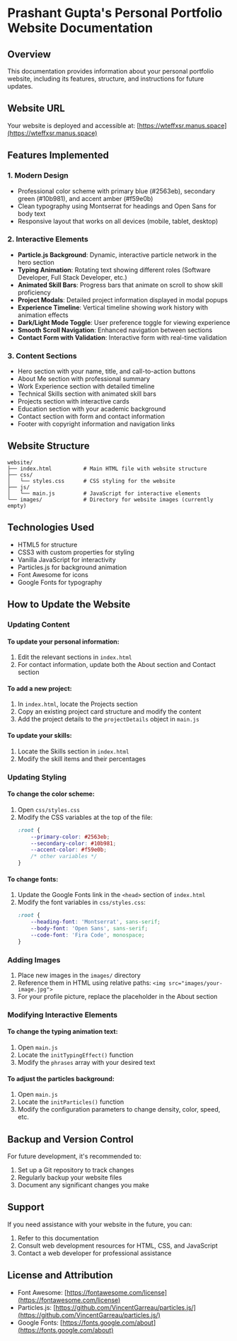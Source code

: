 # Prashant Gupta's Personal Portfolio Website Documentation

## Overview
This documentation provides information about your personal portfolio website, including its features, structure, and instructions for future updates.

## Website URL
Your website is deployed and accessible at: [https://wteffxsr.manus.space](https://wteffxsr.manus.space)

## Features Implemented

### 1. Modern Design
- Professional color scheme with primary blue (#2563eb), secondary green (#10b981), and accent amber (#f59e0b)
- Clean typography using Montserrat for headings and Open Sans for body text
- Responsive layout that works on all devices (mobile, tablet, desktop)

### 2. Interactive Elements
- **Particle.js Background**: Dynamic, interactive particle network in the hero section
- **Typing Animation**: Rotating text showing different roles (Software Developer, Full Stack Developer, etc.)
- **Animated Skill Bars**: Progress bars that animate on scroll to show skill proficiency
- **Project Modals**: Detailed project information displayed in modal popups
- **Experience Timeline**: Vertical timeline showing work history with animation effects
- **Dark/Light Mode Toggle**: User preference toggle for viewing experience
- **Smooth Scroll Navigation**: Enhanced navigation between sections
- **Contact Form with Validation**: Interactive form with real-time validation

### 3. Content Sections
- Hero section with your name, title, and call-to-action buttons
- About Me section with professional summary
- Work Experience section with detailed timeline
- Technical Skills section with animated skill bars
- Projects section with interactive cards
- Education section with your academic background
- Contact section with form and contact information
- Footer with copyright information and navigation links

## Website Structure

```
website/
├── index.html          # Main HTML file with website structure
├── css/
│   └── styles.css      # CSS styling for the website
├── js/
│   └── main.js         # JavaScript for interactive elements
└── images/             # Directory for website images (currently empty)
```

## Technologies Used
- HTML5 for structure
- CSS3 with custom properties for styling
- Vanilla JavaScript for interactivity
- Particles.js for background animation
- Font Awesome for icons
- Google Fonts for typography

## How to Update the Website

### Updating Content

#### To update your personal information:
1. Edit the relevant sections in `index.html`
2. For contact information, update both the About section and Contact section

#### To add a new project:
1. In `index.html`, locate the Projects section
2. Copy an existing project card structure and modify the content
3. Add the project details to the `projectDetails` object in `main.js`

#### To update your skills:
1. Locate the Skills section in `index.html`
2. Modify the skill items and their percentages

### Updating Styling

#### To change the color scheme:
1. Open `css/styles.css`
2. Modify the CSS variables at the top of the file:
   ```css
   :root {
       --primary-color: #2563eb;
       --secondary-color: #10b981;
       --accent-color: #f59e0b;
       /* other variables */
   }
   ```

#### To change fonts:
1. Update the Google Fonts link in the `<head>` section of `index.html`
2. Modify the font variables in `css/styles.css`:
   ```css
   :root {
       --heading-font: 'Montserrat', sans-serif;
       --body-font: 'Open Sans', sans-serif;
       --code-font: 'Fira Code', monospace;
   }
   ```

### Adding Images
1. Place new images in the `images/` directory
2. Reference them in HTML using relative paths: `<img src="images/your-image.jpg">`
3. For your profile picture, replace the placeholder in the About section

### Modifying Interactive Elements

#### To change the typing animation text:
1. Open `main.js`
2. Locate the `initTypingEffect()` function
3. Modify the `phrases` array with your desired text

#### To adjust the particles background:
1. Open `main.js`
2. Locate the `initParticles()` function
3. Modify the configuration parameters to change density, color, speed, etc.

## Backup and Version Control
For future development, it's recommended to:
1. Set up a Git repository to track changes
2. Regularly backup your website files
3. Document any significant changes you make

## Support
If you need assistance with your website in the future, you can:
1. Refer to this documentation
2. Consult web development resources for HTML, CSS, and JavaScript
3. Contact a web developer for professional assistance

## License and Attribution
- Font Awesome: [https://fontawesome.com/license](https://fontawesome.com/license)
- Particles.js: [https://github.com/VincentGarreau/particles.js/](https://github.com/VincentGarreau/particles.js/)
- Google Fonts: [https://fonts.google.com/about](https://fonts.google.com/about)
